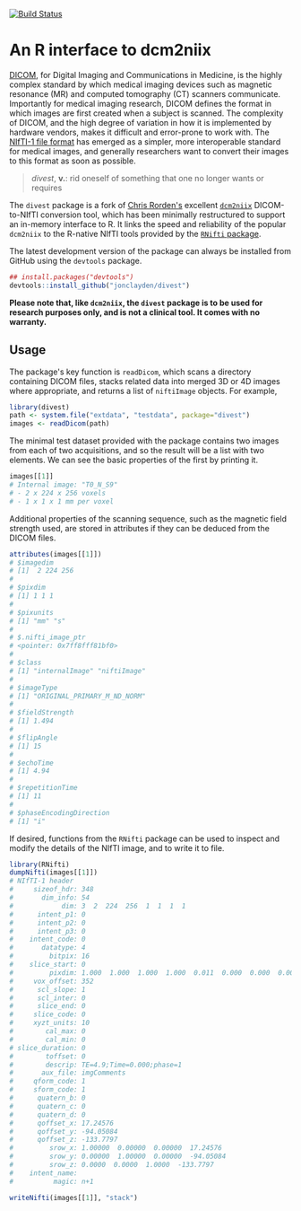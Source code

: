 [![Build Status](https://travis-ci.org/jonclayden/divest.svg?branch=master)](https://travis-ci.org/jonclayden/divest)

# An R interface to dcm2niix

[DICOM](http://dicom.nema.org/), for Digital Imaging and Communications in Medicine, is the highly complex standard by which medical imaging devices such as magnetic resonance (MR) and computed tomography (CT) scanners communicate. Importantly for medical imaging research, DICOM defines the format in which images are first created when a subject is scanned. The complexity of DICOM, and the high degree of variation in how it is implemented by hardware vendors, makes it difficult and error-prone to work with. The [NIfTI-1 file format](https://nifti.nimh.nih.gov) has emerged as a simpler, more interoperable standard for medical images, and generally researchers want to convert their images to this format as soon as possible.

> *divest*, **v.**: rid oneself of something that one no longer wants or requires

The `divest` package is a fork of [Chris Rorden's](http://www.mccauslandcenter.sc.edu/crnl/) excellent [`dcm2niix`](https://github.com/rordenlab/dcm2niix) DICOM-to-NIfTI conversion tool, which has been minimally restructured to support an in-memory interface to R. It links the speed and reliability of the popular `dcm2niix` to the R-native NIfTI tools provided by the [`RNifti` package](https://github.com/jonclayden/RNifti).

The latest development version of the package can always be installed from GitHub using the `devtools` package.

```r
## install.packages("devtools")
devtools::install_github("jonclayden/divest")
```

**Please note that, like `dcm2niix`, the `divest` package is to be used for research purposes only, and is not a clinical tool. It comes with no warranty.**

## Usage

The package's key function is `readDicom`, which scans a directory containing DICOM files, stacks related data into merged 3D or 4D images where appropriate, and returns a list of `niftiImage` objects. For example,

```r
library(divest)
path <- system.file("extdata", "testdata", package="divest")
images <- readDicom(path)
```

The minimal test dataset provided with the package contains two images from each of two acquisitions, and so the result will be a list with two elements. We can see the basic properties of the first by printing it.

```r
images[[1]]
# Internal image: "T0_N_S9"
# - 2 x 224 x 256 voxels
# - 1 x 1 x 1 mm per voxel
```

Additional properties of the scanning sequence, such as the magnetic field strength used, are stored in attributes if they can be deduced from the DICOM files.

```r
attributes(images[[1]])
# $imagedim
# [1]  2 224 256
# 
# $pixdim
# [1] 1 1 1
# 
# $pixunits
# [1] "mm" "s" 
# 
# $.nifti_image_ptr
# <pointer: 0x7ff8fff81bf0>
# 
# $class
# [1] "internalImage" "niftiImage"  
# 
# $imageType
# [1] "ORIGINAL_PRIMARY_M_ND_NORM"
# 
# $fieldStrength
# [1] 1.494
# 
# $flipAngle
# [1] 15
# 
# $echoTime
# [1] 4.94
# 
# $repetitionTime
# [1] 11
# 
# $phaseEncodingDirection
# [1] "i"
```

If desired, functions from the `RNifti` package can be used to inspect and modify the details of the NIfTI image, and to write it to file.

```r
library(RNifti)
dumpNifti(images[[1]])
# NIfTI-1 header
#     sizeof_hdr: 348
#       dim_info: 54
#            dim: 3  2  224  256  1  1  1  1
#      intent_p1: 0
#      intent_p2: 0
#      intent_p3: 0
#    intent_code: 0
#       datatype: 4
#         bitpix: 16
#    slice_start: 0
#         pixdim: 1.000  1.000  1.000  1.000  0.011  0.000  0.000  0.000
#     vox_offset: 352
#      scl_slope: 1
#      scl_inter: 0
#      slice_end: 0
#     slice_code: 0
#     xyzt_units: 10
#        cal_max: 0
#        cal_min: 0
# slice_duration: 0
#        toffset: 0
#        descrip: TE=4.9;Time=0.000;phase=1
#       aux_file: imgComments
#     qform_code: 1
#     sform_code: 1
#      quatern_b: 0
#      quatern_c: 0
#      quatern_d: 0
#      qoffset_x: 17.24576
#      qoffset_y: -94.05084
#      qoffset_z: -133.7797
#         srow_x: 1.00000  0.00000  0.00000  17.24576
#         srow_y: 0.00000  1.00000  0.00000  -94.05084
#         srow_z: 0.0000  0.0000  1.0000  -133.7797
#    intent_name: 
#          magic: n+1

writeNifti(images[[1]], "stack")
```

